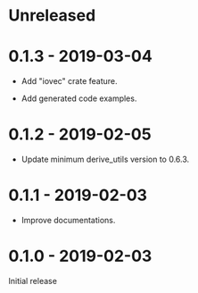# Unreleased

# 0.1.3 - 2019-03-04

* Add "iovec" crate feature.

* Add generated code examples.

# 0.1.2 - 2019-02-05

* Update minimum derive_utils version to 0.6.3.

# 0.1.1 - 2019-02-03

* Improve documentations.

# 0.1.0 - 2019-02-03

Initial release
